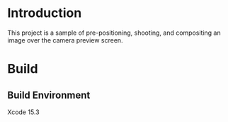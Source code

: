 # Introduction
This project is a sample of pre-positioning, shooting, and compositing an image over the camera preview screen.

# Build
## Build Environment
Xcode 15.3
